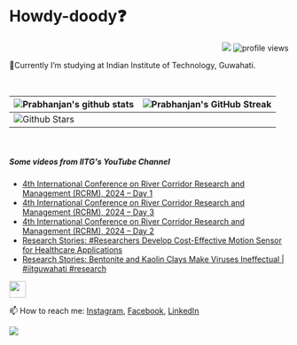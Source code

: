 <h1> Howdy-doody❓  </h1>
<p align='center'>
</p>
<p align="right">
  <img src="https://img.shields.io/github/forks/prabhanjan-jadhav/prabhanjan-jadhav?style=social"></img>
  <img src="https://gpvc.arturio.dev/prabhanjan-jadhav" alt="profile views">
</p>


🏫Currently I’m studying at Indian Institute of Technology, Guwahati. 


<br>

| ![Prabhanjan's github stats](https://github-readme-stats.vercel.app/api?username=prabhanjan-jadhav&show_icons=true&theme=tokyonight) | ![Prabhanjan's GitHub Streak](https://github-readme-streak-stats.herokuapp.com/?user=prabhanjan-jadhav&theme=tokyonight) |
| --- | --- |
| ![Github Stars](https://github-readme-stats.vercel.app/api?username=prabhanjan-jadhav&show_icons=true&locale=en&count_private=true&hide_rank=true&custom_title=My%20GitHub%20Stats&disable_animations=true&theme=tokyonight)

<br>


##### Some videos from IITG's YouTube Channel
<!-- YOUTUBE-VIDEOS-LIST:START -->
- [4th International Conference on River Corridor Research and Management &lpar;RCRM&rpar;, 2024 – Day 1](https://www.youtube.com/watch?v=w_kBVQluBJQ)
- [4th International Conference on River Corridor Research and Management &lpar;RCRM&rpar;, 2024 – Day 3](https://www.youtube.com/watch?v=YNBKCkMfSAw)
- [4th International Conference on River Corridor Research and Management &lpar;RCRM&rpar;, 2024 – Day 2](https://www.youtube.com/watch?v=ArZLLH_p_yM)
- [Research Stories: #Researchers Develop Cost-Effective Motion Sensor for Healthcare Applications](https://www.youtube.com/watch?v=eB5Es8ufBQo)
- [Research Stories: Bentonite and Kaolin Clays Make Viruses Ineffectual | #iitguwahati #research](https://www.youtube.com/watch?v=4LBVtBE8CEg)
<!-- YOUTUBE-VIDEOS-LIST:END -->
<p align="left">
<img src = "https://raw.githubusercontent.com/MartinHeinz/MartinHeinz/master/wave.gif" width = 30px>
</p>

📫 How to reach me: [Instagram](https://www.instagram.com/prabhanjanjadhav273/), [Facebook](https://www.facebook.com/profile.php?id=100075065617822), [LinkedIn](https://www.linkedin.com/in/prabhanjan-jadhav-18a176224/)

<p align="left">
  <img src="https://capsule-render.vercel.app/api?type=waving&color=gradient&height=60&section=footer&width=100"/>
</p>
<!--
**prabhanjan-jadhav/prabhanjan-jadhav** is a ✨ _special_ ✨ repository because its `README.md` (this file) appears on your GitHub profile.

